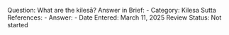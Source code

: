 Question: What are the kilesā?
Answer in Brief: -
 Category: Kilesa
Sutta References: -
Answer: -
Date Entered: March 11, 2025
Review Status: Not started